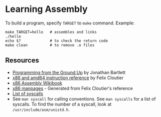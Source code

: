 # Learning Assembly

To build a program, specify `TARGET` to `make` command. Example:
```
make TARGET=hello   # assembles and links
./hello
echo $?             # to check the return code
make clean          # to remove .o files
```

## Resources

- [Programming from the Ground
  Up](https://download-mirror.savannah.gnu.org/releases/pgubook/ProgrammingGroundUp-1-0-booksize.pdf)
  by Jonathan Bartlett
- [x86 and amd64 instruction
  reference](https://www.felixcloutier.com/x86/index.html) by Felix Cloutier
- [x86 Assembly Wikibook](https://en.wikibooks.org/wiki/X86_Assembly)
- [x86 manpages](https://github.com/ttmo-O/x86-manpages) - Generated from
  Felix Cloutier's reference
- [List of syscalls](https://filippo.io/linux-syscall-table/)
- See `man syscall` for calling conventions. See `man syscalls` for a list of
  syscalls. To find the number of a syscall, look at
  `/usr/include/asm/unistd.h`.



